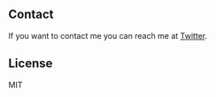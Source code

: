 ## Contact

If you want to contact me you can reach me at [Twitter](https://x.com/itzashwini2220).

## License

MIT
